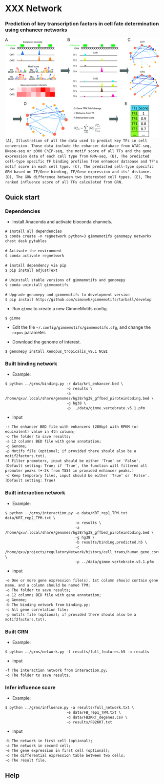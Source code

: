 # XXX Network

### Prediction of key transcription factors in cell fate determination using enhancer networks

![](/pic/Fig2.jpg)
`(A), Illustration of all the data used to predict key TFs in cell conversion. Those data include the enhancer database from ATAC-seq, DNase-seq or p300 ChIP-seq, the motif score of all TFs and the gene expression data of each cell type from RNA-seq. (B), The predicted cell-type specific TF binding profiles from enhancer database and TF's motif score in each cell type. (C), The predicted cell-type specific GRN based on TF/Gene binding, TF/Gene expression and its' distance. (D), The GRN difference between two interested cell types. (E), The ranked influence score of all TFs calculated from GRN.`

## Quick start

### Dependencies
* Install Anaconda and activate bioconda channels.

```
# Install all dependencies
$ conda create -n regnetwork python=3 gimmemotifs genomepy networkx chest dask pytables

# Activate the environment
$ conda activate regnetwork

# install dependency via pip
$ pip install adjustText

# Uninstall stable versions of gimmemotifs and genomepy
$ conda uninstall gimmemotifs

# Upgrade genomepy and gimmemotifs to development version
$ pip install http://github.com/simonvh/gimmemotifs/tarball/develop
```

* Run `gimme` to create a new GimmeMotifs config.

```
$ gimme
```

* Edit the file `~/.config/gimmemotifs/gimmemotifs.cfg`, and change the `ncpus` parameter.

* Download the genome of interest.

```
$ genomepy install Xenopus_tropicalis_v9.1 NCBI
```


### Built binding network

* Example:
```
$ python ../grns/binding.py -r data/krt_enhancer.bed \
                            -o results \
                            -a /home/qxu/.local/share/genomes/hg38/hg38_gffbed_piroteinCoding.bed \
                            -g hg38 \
                            -p ../data/gimme.vertebrate.v5.1.pfm
```
* Input

```
-r The enhancer BED file with enhancers (200bp) with RPKM (or equivalent) value in 4th column;
-o The folder to save results;
-a 12 columns BED file with gene annotation;
-g Genome;
-p Motifs file (optional; if provided there should also be a motif2factors.txt).
-f Filter promoters, input should be either 'True' or 'False'. (Default setting: True; if 'True', the function will filtered all promoter peaks (+-2k from TSS) in provided enhancer peaks.)
-d Keep temporary files, input should be either 'True' or 'False'. (Default setting: True)
```

### Built interaction network

* Example:
```
$ python ../grns/interaction.py -e data/KRT_rep1_TPM.txt data/KRT_rep2_TPM.txt \
                                -o results \
                                -a /home/qxu/.local/share/genomes/hg38/hg38_gffbed_piroteinCoding.bed \
                                -g hg38 \
                                -b results/binding.predicted.h5 \
                                -c /home/qxu/projects/regulatoryNetwork/history/cell_trans/human_gene_correlation/expressioncorrelation.txt \
                                -p ../data/gimme.vertebrate.v5.1.pfm
```
* Input
```
-e One or more gene expression file(s), 1st column should contain gene name, and a column should be named TPM; 
-o The folder to save results;
-a 12 columns BED file with gene annotation;
-g Genome;
-b The binding network from binding.py;
-c All gene correlation file;
-p motifs file (optional; if provided there should also be a motif2factors.txt).
```

### Built GRN

* Example:
```
$ python ../grns/network.py -f results/full_features.h5 -o results
```
* Input
```
-f The interaction network from interaction.py;
-o The folder to save results.
```

### Infer influence score

* Example:
```
$ python ../grns/influence.py -a results/full_network.txt \
                            -e data/FB_rep1_TPM.txt \
                            -d data/FB2KRT_degenes.csv \
                            -o results/FB2KRT.txt
```
* Input
```
-b The network in first cell (optional);
-a The network in second cell;
-e The gene expression in first cell (optional);
-d The differential expression table between two cells; 
-o The result file.

```

## Help

